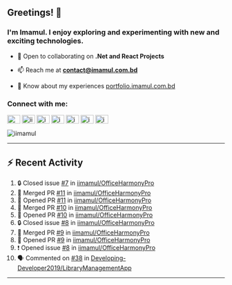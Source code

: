 ## Greetings! 👋
### I'm Imamul. I enjoy exploring and experimenting with new and exciting technologies.

- 🔭 Open to collaborating on **.Net and React Projects**

- 📫 Reach me at **<contact@imamul.com.bd>**

- 📄 Know about my experiences [portfolio.imamul.com.bd](https://portfolio.imamul.com.bd)


### Connect with me:
<p align="left">
<a href="https://dev.to/miin" target="blank"><img align="center" src="https://raw.githubusercontent.com/rahuldkjain/github-profile-readme-generator/master/src/images/icons/Social/devto.svg" alt="miin" height="20" width="30" /></a>
<a href="https://twitter.com/iinayeem" target="blank"><img align="center" src="https://raw.githubusercontent.com/rahuldkjain/github-profile-readme-generator/master/src/images/icons/Social/twitter.svg" alt="iinayeem" height="20" width="30" /></a>
<a href="https://linkedin.com/in/imamulislam" target="blank"><img align="center" src="https://raw.githubusercontent.com/rahuldkjain/github-profile-readme-generator/master/src/images/icons/Social/linked-in-alt.svg" alt="imamulislam" height="20" width="30" /></a>
<a href="https://fb.com/imamulislamnayeem" target="blank"><img align="center" src="https://raw.githubusercontent.com/rahuldkjain/github-profile-readme-generator/master/src/images/icons/Social/facebook.svg" alt="imamulislamnayeem" height="20" width="30" /></a>
<a href="https://www.youtube.com/@imamulislamnayeem" target="blank"><img align="center" src="https://raw.githubusercontent.com/rahuldkjain/github-profile-readme-generator/master/src/images/icons/Social/youtube.svg" alt="imamulislamnayeem" height="20" width="30" /></a>
<a href="https://www.hackerrank.com/imamul_islam_dev" target="blank"><img align="center" src="https://raw.githubusercontent.com/rahuldkjain/github-profile-readme-generator/master/src/images/icons/Social/hackerrank.svg" alt="imamul_islam_dev" height="20" width="30" /></a>
<a href="https://www.leetcode.com/imamulislam" target="blank"><img align="center" src="https://raw.githubusercontent.com/rahuldkjain/github-profile-readme-generator/master/src/images/icons/Social/leet-code.svg" alt="imamulislam" height="20" width="30" /></a>
</p>

<p align="left"> <img src="https://komarev.com/ghpvc/?username=iimamul&label=Profile%20views&color=0e75b6&style=flat" alt="iimamul" /> </p>

---

## :zap: Recent Activity

<!--START_SECTION:activity-->
1. 🔒 Closed issue [#7](https://github.com/iimamul/OfficeHarmonyPro/issues/7) in [iimamul/OfficeHarmonyPro](https://github.com/iimamul/OfficeHarmonyPro)
2. 🎉 Merged PR [#11](https://github.com/iimamul/OfficeHarmonyPro/pull/11) in [iimamul/OfficeHarmonyPro](https://github.com/iimamul/OfficeHarmonyPro)
3. 💪 Opened PR [#11](https://github.com/iimamul/OfficeHarmonyPro/pull/11) in [iimamul/OfficeHarmonyPro](https://github.com/iimamul/OfficeHarmonyPro)
4. 🎉 Merged PR [#10](https://github.com/iimamul/OfficeHarmonyPro/pull/10) in [iimamul/OfficeHarmonyPro](https://github.com/iimamul/OfficeHarmonyPro)
5. 💪 Opened PR [#10](https://github.com/iimamul/OfficeHarmonyPro/pull/10) in [iimamul/OfficeHarmonyPro](https://github.com/iimamul/OfficeHarmonyPro)
6. 🔒 Closed issue [#8](https://github.com/iimamul/OfficeHarmonyPro/issues/8) in [iimamul/OfficeHarmonyPro](https://github.com/iimamul/OfficeHarmonyPro)
7. 🎉 Merged PR [#9](https://github.com/iimamul/OfficeHarmonyPro/pull/9) in [iimamul/OfficeHarmonyPro](https://github.com/iimamul/OfficeHarmonyPro)
8. 💪 Opened PR [#9](https://github.com/iimamul/OfficeHarmonyPro/pull/9) in [iimamul/OfficeHarmonyPro](https://github.com/iimamul/OfficeHarmonyPro)
9. ❗ Opened issue [#8](https://github.com/iimamul/OfficeHarmonyPro/issues/8) in [iimamul/OfficeHarmonyPro](https://github.com/iimamul/OfficeHarmonyPro)
10. 🗣 Commented on [#38](https://github.com/Developing-Developer2019/LibraryManagementApp/issues/38#issuecomment-1849950037) in [Developing-Developer2019/LibraryManagementApp](https://github.com/Developing-Developer2019/LibraryManagementApp)
<!--END_SECTION:activity-->
---

<!--<p><img align="center" src="https://github-readme-stats.vercel.app/api/top-langs?username=iimamul&show_icons=true&locale=en&layout=compact" alt="iimamul" /></p>--!>
